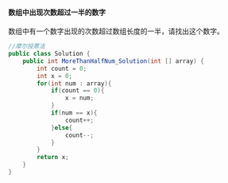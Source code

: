 #### 数组中出现次数超过一半的数字

数组中有一个数字出现的次数超过数组长度的一半，请找出这个数字。


```java
//摩尔投票法
public class Solution {
    public int MoreThanHalfNum_Solution(int [] array) {
        int count = 0;
        int x = 0;
        for(int num : array){
            if(count == 0){
                x = num;
            }
            if(num == x){
                count++;
            }else{
                count--;
            }
        }
        return x;
    }
}
```